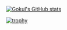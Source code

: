 

[![Gokul's GitHub stats](https://github-readme-stats.vercel.app/api?username=Gokul-Ks&show_icons=true&theme=radical)](https://github.com/Gokul-Ks/github-readme-stats)

[![trophy](https://github-profile-trophy.vercel.app/?username=Gokul-Ks&theme=tokyonight)](https://github.com/Gokul-Ks/github-profile-trophy)
